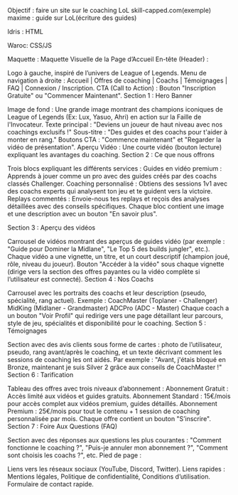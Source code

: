 Objectif :
faire un site sur le coaching LoL
skill-capped.com(exemple)
maxime :
    guide sur LoL(écriture des guides)

Idris :
    HTML

Waroc:
    CSS/JS


Maquette :
Maquette Visuelle de la Page d’Accueil
En-tête (Header) :

Logo à gauche, inspiré de l’univers de League of Legends.
Menu de navigation à droite : Accueil | Offres de coaching | Coachs | Témoignages | FAQ | Connexion / Inscription.
CTA (Call to Action) : Bouton "Inscription Gratuite" ou "Commencer Maintenant".
Section 1 : Hero Banner

Image de fond : Une grande image montrant des champions iconiques de League of Legends (Ex: Lux, Yasuo, Ahri) en action sur la Faille de l'Invocateur.
Texte principal : "Deviens un joueur de haut niveau avec nos coachings exclusifs !"
Sous-titre : "Des guides et des coachs pour t'aider à monter en rang."
Boutons CTA : "Commence maintenant" et "Regarder la vidéo de présentation".
Aperçu Vidéo : Une courte vidéo (bouton lecture) expliquant les avantages du coaching.
Section 2 : Ce que nous offrons

Trois blocs expliquant les différents services :
Guides en vidéo premium : Apprends à jouer comme un pro avec des guides créés par des coachs classés Challenger.
Coaching personnalisé : Obtiens des sessions 1v1 avec des coachs experts qui analysent ton jeu et te guident vers la victoire.
Replays commentés : Envoie-nous tes replays et reçois des analyses détaillées avec des conseils spécifiques.
Chaque bloc contient une image et une description avec un bouton "En savoir plus".

Section 3 : Aperçu des vidéos

Carrousel de vidéos montrant des aperçus de guides vidéo (par exemple : "Guide pour Dominer la Midlane", "Le Top 5 des builds jungler", etc.).
Chaque vidéo a une vignette, un titre, et un court descriptif (champion joué, rôle, niveau du joueur).
Bouton "Accéder à la vidéo" sous chaque vignette (dirige vers la section des offres payantes ou la vidéo complète si l’utilisateur est connecté).
Section 4 : Nos Coachs

Carrousel avec les portraits des coachs et leur description (pseudo, spécialité, rang actuel).
Exemple :
CoachMaster (Toplaner - Challenger)
MidKing (Midlaner - Grandmaster)
ADCPro (ADC - Master)
Chaque coach a un bouton "Voir Profil" qui redirige vers une page détaillant leur parcours, style de jeu, spécialités et disponibilité pour le coaching.
Section 5 : Témoignages

Section avec des avis clients sous forme de cartes : photo de l’utilisateur, pseudo, rang avant/après le coaching, et un texte décrivant comment les sessions de coaching les ont aidés.
Par exemple : "Avant, j'étais bloqué en Bronze, maintenant je suis Silver 2 grâce aux conseils de CoachMaster !"
Section 6 : Tarification

Tableau des offres avec trois niveaux d’abonnement :
Abonnement Gratuit : Accès limité aux vidéos et guides gratuits.
Abonnement Standard : 15€/mois pour accès complet aux vidéos premium, guides détaillés.
Abonnement Premium : 25€/mois pour tout le contenu + 1 session de coaching personnalisée par mois.
Chaque offre contient un bouton "S’inscrire".
Section 7 : Foire Aux Questions (FAQ)

Section avec des réponses aux questions les plus courantes : "Comment fonctionne le coaching ?", "Puis-je annuler mon abonnement ?", "Comment sont choisis les coachs ?", etc.
Pied de page :

Liens vers les réseaux sociaux (YouTube, Discord, Twitter).
Liens rapides : Mentions légales, Politique de confidentialité, Conditions d’utilisation.
Formulaire de contact rapide.